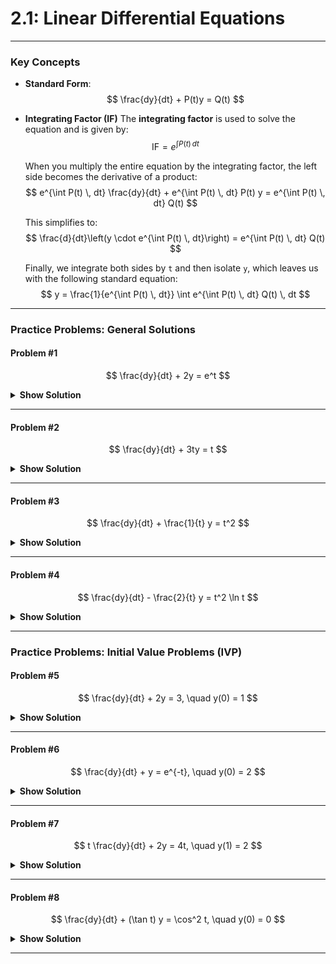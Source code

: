 # 2.1: Linear Differential Equations

---
### **Key Concepts**
- **Standard Form**:
  $$
  \frac{dy}{dt} + P(t)y = Q(t)
  $$

- **Integrating Factor (IF)**
  The **integrating factor** is used to solve the equation and is given by:
  $$
  \text{IF} = e^{\int P(t) \, dt}
  $$

  When you multiply the entire equation by the integrating factor, the left side becomes the derivative of a product:
  $$
  e^{\int P(t) \, dt} \frac{dy}{dt} + e^{\int P(t) \, dt} P(t) y = e^{\int P(t) \, dt} Q(t)
  $$

  This simplifies to:
  $$
  \frac{d}{dt}\left(y \cdot e^{\int P(t) \, dt}\right) = e^{\int P(t) \, dt} Q(t)
  $$

  Finally, we integrate both sides by `t` and then isolate `y`, which leaves us with the following standard equation:
  $$
  y = \frac{1}{e^{\int P(t) \, dt}} \int e^{\int P(t) \, dt} Q(t) \, dt
  $$

---
### **Practice Problems: General Solutions**

#### **Problem #1**
$$
\frac{dy}{dt} + 2y = e^t
$$

<details>
  <summary><b>Show Solution</b></summary>

1. **Identify \( P(t) \) and \( Q(t) \):**
   $$
   P(t) = 2, \quad Q(t) = e^t
   $$

2. **Compute the integrating factor (IF):**
   $$
   \text{IF} = e^{\int 2 \, dt} = e^{2t}
   $$

3. **Multiply through by the integrating factor:**
   $$
   e^{2t} \frac{dy}{dt} + 2e^{2t} y = e^{3t}
   $$

4. **Recognize the left side as a derivative:**
   $$
   \frac{d}{dt}\left(y \cdot e^{2t}\right) = e^{3t}
   $$

5. **Integrate both sides:**
   $$
   y \cdot e^{2t} = \int e^{3t} \, dt = \frac{1}{3} e^{3t} + C
   $$

6. **Solve for \( y \):**
   $$
   y = e^{-2t} \left( \frac{1}{3} e^{3t} + C \right) = \frac{1}{3} e^{t} + Ce^{-2t}
   $$

   The general solution is:
   $$
   y(t) = \boxed{\frac{1}{3} e^{t} + Ce^{-2t}}
   $$
</details>

---

#### **Problem #2**
$$
\frac{dy}{dt} + 3ty = t
$$

<details>
  <summary><b>Show Solution</b></summary>

1. **Identify \( P(t) \) and \( Q(t) \):**
   $$
   P(t) = 3t, \quad Q(t) = t
   $$

2. **Compute the integrating factor (IF):**
   $$
   \text{IF} = e^{\int 3t \, dt} = e^{\frac{3t^2}{2}}
   $$

3. **Multiply through by the integrating factor:**
   $$
   e^{\frac{3t^2}{2}} \frac{dy}{dt} + 3te^{\frac{3t^2}{2}} y = te^{\frac{3t^2}{2}}
   $$

4. **Recognize the left side as a derivative:**
   $$
   \frac{d}{dt}\left(y \cdot e^{\frac{3t^2}{2}}\right) = te^{\frac{3t^2}{2}}
   $$

5. **Integrate both sides:**
   $$
   y \cdot e^{\frac{3t^2}{2}} = \int te^{\frac{3t^2}{2}} \, dt = \frac{1}{3} e^{\frac{3t^2}{2}} + C
   $$

6. **Solve for \( y \):**
   $$
   y = e^{-\frac{3t^2}{2}} \left( \frac{1}{3} e^{\frac{3t^2}{2}} + C \right) = \frac{1}{3} + Ce^{-\frac{3t^2}{2}}
   $$

   The general solution is:
   $$
   y(t) = \boxed{\frac{1}{3} + Ce^{-\frac{3t^2}{2}}}
   $$
</details>

---

#### **Problem #3**
$$
\frac{dy}{dt} + \frac{1}{t} y = t^2
$$

<details>
  <summary><b>Show Solution</b></summary>

1. **Identify \( P(t) \) and \( Q(t) \):**
   $$
   P(t) = \frac{1}{t}, \quad Q(t) = t^2
   $$

2. **Compute the integrating factor (IF):**
   $$
   \text{IF} = e^{\int \frac{1}{t} \, dt} = e^{\ln|t|} = t
   $$

3. **Multiply through by the integrating factor:**
   $$
   t \frac{dy}{dt} + y = t^3
   $$

4. **Recognize the left side as a derivative:**
   $$
   \frac{d}{dt}(y \cdot t) = t^3
   $$

5. **Integrate both sides:**
   $$
   y \cdot t = \int t^3 \, dt = \frac{t^4}{4} + C
   $$

6. **Solve for \( y \):**
   $$
   y = \frac{t^3}{4} + \frac{C}{t}
   $$

   The general solution is:
   $$
   y(t) = \boxed{\frac{t^3}{4} + \frac{C}{t}}
   $$
</details>

---

#### **Problem #4**
$$
\frac{dy}{dt} - \frac{2}{t} y = t^2 \ln t
$$

<details>
  <summary><b>Show Solution</b></summary>

1. **Identify \( P(t) \) and \( Q(t) \):**
   $$
   P(t) = -\frac{2}{t}, \quad Q(t) = t^2 \ln t
   $$

2. **Compute the integrating factor (IF):**
   $$
   \text{IF} = e^{\int -\frac{2}{t} \, dt} = e^{-2 \ln|t|} = t^{-2}
   $$

3. **Multiply through by the integrating factor:**
   $$
   t^{-2} \frac{dy}{dt} - 2t^{-3} y = \ln t
   $$

4. **Recognize the left side as a derivative:**
   $$
   \frac{d}{dt}\left(y \cdot t^{-2}\right) = \ln t
   $$

5. **Integrate both sides:**
   Use integration by parts for \( \int \ln t \, dt \):
   $$
   y \cdot t^{-2} = \int \ln t \, dt = t \ln t - t + C
   $$

6. **Solve for \( y \):**
   $$
   y = t^2 (t \ln t - t + C) = t^3 \ln t - t^3 + Ct^2
   $$

   The general solution is:
   $$
   y(t) = \boxed{t^3 \ln t - t^3 + Ct^2}
   $$
</details>

---
### **Practice Problems: Initial Value Problems (IVP)**

#### **Problem #5**
$$
\frac{dy}{dt} + 2y = 3, \quad y(0) = 1
$$

<details>
  <summary><b>Show Solution</b></summary>

1. **Identify \( P(t) \) and \( Q(t) \):**
   $$
   P(t) = 2, \quad Q(t) = 3
   $$

2. **Compute the integrating factor (IF):**
   $$
   \text{IF} = e^{\int 2 \, dt} = e^{2t}
   $$

3. **Multiply through by the integrating factor:**
   $$
   e^{2t} \frac{dy}{dt} + 2e^{2t} y = 3e^{2t}
   $$

4. **Recognize the left side as a derivative:**
   $$
   \frac{d}{dt}\left(y \cdot e^{2t}\right) = 3e^{2t}
   $$

5. **Integrate both sides:**
   $$
   y \cdot e^{2t} = \int 3e^{2t} \, dt = \frac{3}{2} e^{2t} + C
   $$

6. **Solve for \( y \):**
   $$
   y = \frac{3}{2} + Ce^{-2t}
   $$

7. **Apply the initial condition \( y(0) = 1 \):**
   $$
   1 = \frac{3}{2} + C \implies C = -\frac{1}{2}
   $$

8. **Final solution:**
   $$
   y = \frac{3}{2} - \frac{1}{2} e^{-2t}
   $$

   The solution to the IVP is:
   $$
   y(t) = \boxed{\frac{3}{2} - \frac{1}{2} e^{-2t}}
   $$
</details>

---

#### **Problem #6**
$$
\frac{dy}{dt} + y = e^{-t}, \quad y(0) = 2
$$

<details>
  <summary><b>Show Solution</b></summary>

1. **Identify \( P(t) \) and \( Q(t) \):**
   $$
   P(t) = 1, \quad Q(t) = e^{-t}
   $$

2. **Compute the integrating factor (IF):**
   $$
   \text{IF} = e^{\int 1 \, dt} = e^{t}
   $$

3. **Multiply through by the integrating factor:**
   $$
   e^{t} \frac{dy}{dt} + e^{t} y = 1
   $$

4. **Recognize the left side as a derivative:**
   $$
   \frac{d}{dt}\left(y \cdot e^{t}\right) = 1
   $$

5. **Integrate both sides:**
   $$
   y \cdot e^{t} = \int 1 \, dt = t + C
   $$

6. **Solve for \( y \):**
   $$
   y = (t + C) e^{-t}
   $$

7. **Apply the initial condition \( y(0) = 2 \):**
   $$
   2 = C \implies C = 2
   $$

8. **Final solution:**
   $$
   y = (t + 2) e^{-t}
   $$

   The solution to the IVP is:
   $$
   y(t) = \boxed{(t + 2) e^{-t}}
   $$
</details>

---

#### **Problem #7**
$$
t \frac{dy}{dt} + 2y = 4t, \quad y(1) = 2
$$

<details>
  <summary><b>Show Solution</b></summary>

1. **Rewrite in standard form:**
   $$
   \frac{dy}{dt} + \frac{2}{t} y = 4
   $$

2. **Identify \( P(t) \) and \( Q(t) \):**
   $$
   P(t) = \frac{2}{t}, \quad Q(t) = 4
   $$

3. **Compute the integrating factor (IF):**
   $$
   \text{IF} = e^{\int \frac{2}{t} \, dt} = e^{2 \ln|t|} = t^2
   $$

4. **Multiply through by the integrating factor:**
   $$
   t^2 \frac{dy}{dt} + 2t y = 4t^2
   $$

5. **Recognize the left side as a derivative:**
   $$
   \frac{d}{dt}\left(y \cdot t^2\right) = 4t^2
   $$

6. **Integrate both sides:**
   $$
   y \cdot t^2 = \int 4t^2 \, dt = \frac{4}{3} t^3 + C
   $$

7. **Solve for \( y \):**
   $$
   y = \frac{4}{3} t + \frac{C}{t^2}
   $$

8. **Apply the initial condition \( y(1) = 2 \):**
   $$
   2 = \frac{4}{3} + C \implies C = \frac{2}{3}
   $$

9. **Final solution:**
   $$
   y = \frac{4}{3} t + \frac{2}{3} t^{-2}
   $$

   The solution to the IVP is:
   $$
   y(t) = \boxed{\frac{4}{3} t + \frac{2}{3} t^{-2}}
   $$
</details>

---

#### **Problem #8**
$$
\frac{dy}{dt} + (\tan t) y = \cos^2 t, \quad y(0) = 0
$$

<details>
  <summary><b>Show Solution</b></summary>

1. **Identify \( P(t) \) and \( Q(t) \):**
   $$
   P(t) = \tan t, \quad Q(t) = \cos^2 t
   $$

2. **Compute the integrating factor (IF):**
   $$
   \text{IF} = e^{\int \tan t \, dt} = e^{-\ln|\cos t|} = \sec t
   $$

3. **Multiply through by the integrating factor:**
   $$
   \sec t \frac{dy}{dt} + (\sec t \tan t) y = \cos t
   $$

4. **Recognize the left side as a derivative:**
   $$
   \frac{d}{dt}\left(y \cdot \sec t\right) = \cos t
   $$

5. **Integrate both sides:**
   $$
   y \cdot \sec t = \int \cos t \, dt = \sin t + C
   $$

6. **Solve for \( y \):**
   $$
   y = \sin t \cos t + C \cos t
   $$

7. **Apply the initial condition \( y(0) = 0 \):**
   $$
   0 = 0 + C \implies C = 0
   $$

8. **Final solution:**
   $$
   y = \sin t \cos t
   $$

   The solution to the IVP is:
   $$
   y(t) = \boxed{\sin t \cos t}
   $$
</details>

---